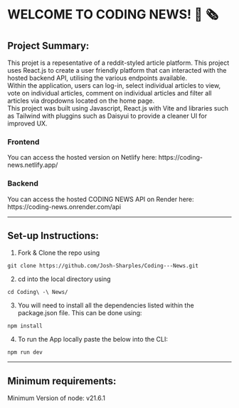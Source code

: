 # WELCOME TO CODING NEWS! 📰 🗞

<h2>Project Summary:</h2>

This projet is a repesentative of a reddit-styled article platform. This project uses React.js to create a user friendly platform that can interacted with the hosted backend API, utilising the various endpoints available.
<br/>
Within the application, users can log-in, select individual articles to view, vote on individual articles, comment on individual articles and filter all articles via dropdowns located on the home page.
<br/>
This project was built using Javascript, React.js with Vite and libraries such as Tailwind with pluggins such as Daisyui to provide a cleaner UI for improved UX.

<h3>Frontend</h3>
You can access the hosted version on Netlify here: https://coding-news.netlify.app/

<h3>Backend</h3>
You can access the hosted CODING NEWS API on Render here: https://coding-news.onrender.com/api

-------------------------------------------------------------

<h2>Set-up Instructions:</h2>

1. Fork & Clone the repo using
```
git clone https://github.com/Josh-Sharples/Coding---News.git
```
2. cd into the local directory using
```
cd Coding\ -\ News/
```
3. You will need to install all the dependencies listed within the package.json file. This can be done using:
```
npm install
```
4. To run the App locally paste the below into the CLI:
```
npm run dev
```
-------------------------------------------------------------

<h2>Minimum requirements:</h2>

Minimum Version of node: v21.6.1
